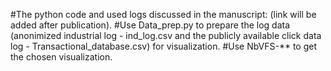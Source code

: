 #The python code and used logs discussed in the manuscript: (link will be added after publication).
#Use Data_prep.py to prepare the log data (anonimized industrial log - ind_log.csv and the publicly available click data log - Transactional_database.csv) for visualization.
#Use NbVFS-** to get the chosen visualization.
